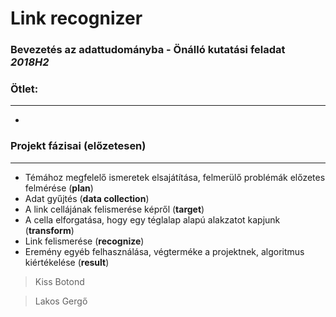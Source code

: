 # Link recognizer

### Bevezetés az adattudományba - Önálló kutatási feladat *2018H2*




### Ötlet:
---
-


### Projekt fázisai (előzetesen) 
---

- Témához megfelelő ismeretek elsajátítása, felmerülő problémák előzetes felmérése (**plan**) 
- Adat gyűjtés (**data collection**)
- A link cellájának felismerése képről (**target**)
- A cella elforgatása, hogy egy téglalap alapú alakzatot kapjunk (**transform**)
- Link felismerése (**recognize**)
- Eremény egyéb felhasználása, végterméke a projektnek, algoritmus kiértékelése (**result**)


> Kiss Botond

> Lakos Gergő
